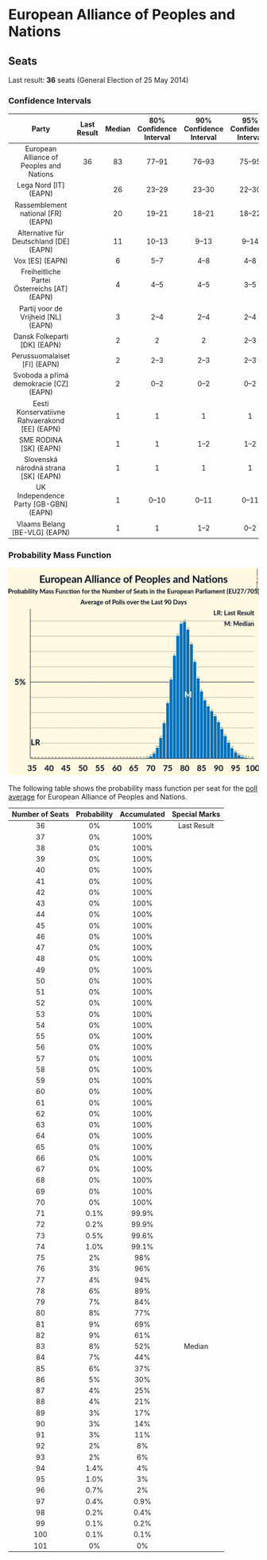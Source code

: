 # European Alliance of Peoples and Nations

## Seats

Last result: **36** seats (General Election of 25 May 2014)

### Confidence Intervals

| Party | Last Result | Median | 80% Confidence Interval | 90% Confidence Interval | 95% Confidence Interval | 99% Confidence Interval |
|:-----:|:-----------:|:------:|:-----------------------:|:-----------------------:|:-----------------------:|:-----------------------:|
| European Alliance of Peoples and Nations | 36 | 83 | 77–91 | 76–93 | 75–95 | 73–97 |
| Lega Nord [IT] (EAPN) | | 26 | 23–29 | 23–30 | 22–30 | 21–32 |
| Rassemblement national [FR] (EAPN) | | 20 | 19–21 | 18–21 | 18–22 | 17–24 |
| Alternative für Deutschland [DE] (EAPN) | | 11 | 10–13 | 9–13 | 9–14 | 8–15 |
| Vox [ES] (EAPN) | | 6 | 5–7 | 4–8 | 4–8 | 3–9 |
| Freiheitliche Partei Österreichs [AT] (EAPN) | | 4 | 4–5 | 4–5 | 3–5 | 3–5 |
| Partij voor de Vrijheid [NL] (EAPN) | | 3 | 2–4 | 2–4 | 2–4 | 2–4 |
| Dansk Folkeparti [DK] (EAPN) | | 2 | 2 | 2 | 2–3 | 1–3 |
| Perussuomalaiset [FI] (EAPN) | | 2 | 2–3 | 2–3 | 2–3 | 2–3 |
| Svoboda a přímá demokracie [CZ] (EAPN) | | 2 | 0–2 | 0–2 | 0–2 | 0–3 |
| Eesti Konservatiivne Rahvaerakond [EE] (EAPN) | | 1 | 1 | 1 | 1 | 1–2 |
| SME RODINA [SK] (EAPN) | | 1 | 1 | 1–2 | 1–2 | 1–2 |
| Slovenská národná strana [SK] (EAPN) | | 1 | 1 | 1 | 1 | 0–1 |
| UK Independence Party [GB-GBN] (EAPN) | | 1 | 0–10 | 0–11 | 0–11 | 0–12 |
| Vlaams Belang [BE-VLG] (EAPN) | | 1 | 1 | 1–2 | 0–2 | 0–2 |

### Probability Mass Function

![Graph with seats probability mass function not yet produced](average-2019-04-23-seats-pmf-europeanallianceofpeoplesandnations.png "Seats Probability Mass Function")

The following table shows the probability mass function per seat for the [poll average](average-2019-04-23.html) for European Alliance of Peoples and Nations.

| Number of Seats | Probability | Accumulated | Special Marks |
|:---------------:|:-----------:|:-----------:|:-------------:|
| 36 | 0% | 100% | Last Result |
| 37 | 0% | 100% |  |
| 38 | 0% | 100% |  |
| 39 | 0% | 100% |  |
| 40 | 0% | 100% |  |
| 41 | 0% | 100% |  |
| 42 | 0% | 100% |  |
| 43 | 0% | 100% |  |
| 44 | 0% | 100% |  |
| 45 | 0% | 100% |  |
| 46 | 0% | 100% |  |
| 47 | 0% | 100% |  |
| 48 | 0% | 100% |  |
| 49 | 0% | 100% |  |
| 50 | 0% | 100% |  |
| 51 | 0% | 100% |  |
| 52 | 0% | 100% |  |
| 53 | 0% | 100% |  |
| 54 | 0% | 100% |  |
| 55 | 0% | 100% |  |
| 56 | 0% | 100% |  |
| 57 | 0% | 100% |  |
| 58 | 0% | 100% |  |
| 59 | 0% | 100% |  |
| 60 | 0% | 100% |  |
| 61 | 0% | 100% |  |
| 62 | 0% | 100% |  |
| 63 | 0% | 100% |  |
| 64 | 0% | 100% |  |
| 65 | 0% | 100% |  |
| 66 | 0% | 100% |  |
| 67 | 0% | 100% |  |
| 68 | 0% | 100% |  |
| 69 | 0% | 100% |  |
| 70 | 0% | 100% |  |
| 71 | 0.1% | 99.9% |  |
| 72 | 0.2% | 99.9% |  |
| 73 | 0.5% | 99.6% |  |
| 74 | 1.0% | 99.1% |  |
| 75 | 2% | 98% |  |
| 76 | 3% | 96% |  |
| 77 | 4% | 94% |  |
| 78 | 6% | 89% |  |
| 79 | 7% | 84% |  |
| 80 | 8% | 77% |  |
| 81 | 9% | 69% |  |
| 82 | 9% | 61% |  |
| 83 | 8% | 52% | Median |
| 84 | 7% | 44% |  |
| 85 | 6% | 37% |  |
| 86 | 5% | 30% |  |
| 87 | 4% | 25% |  |
| 88 | 4% | 21% |  |
| 89 | 3% | 17% |  |
| 90 | 3% | 14% |  |
| 91 | 3% | 11% |  |
| 92 | 2% | 8% |  |
| 93 | 2% | 6% |  |
| 94 | 1.4% | 4% |  |
| 95 | 1.0% | 3% |  |
| 96 | 0.7% | 2% |  |
| 97 | 0.4% | 0.9% |  |
| 98 | 0.2% | 0.4% |  |
| 99 | 0.1% | 0.2% |  |
| 100 | 0.1% | 0.1% |  |
| 101 | 0% | 0% |  |


